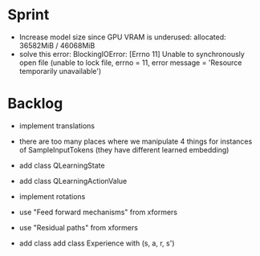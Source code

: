 # Sprint

- Increase model size since GPU VRAM is underused: allocated: 36582MiB / 46068MiB
- solve this error:
BlockingIOError: [Errno 11] Unable to synchronously open file (unable to lock file, errno = 11, error message = 'Resource temporarily unavailable')

# Backlog

- implement translations

- there are too many places where we manipulate 4 things for instances of SampleInputTokens (they have different learned embedding)
- add class QLearningState
- add class QLearningActionValue

- implement rotations

- use "Feed forward mechanisms" from xformers
- use "Residual paths" from xformers
- add class add class Experience with (s, a, r, s')
